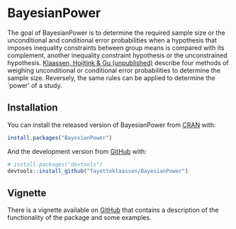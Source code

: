 
<!-- README.md is generated from README.Rmd. Please edit that file -->

# BayesianPower

<!-- badges: start -->

<!-- badges: end -->

The goal of BayesianPower is to determine the required sample size or
the unconditional and conditional error probabilities when a hypothesis
that imposes inequality constraints between group means is compared with
its complement, another inequality constraint hypothesis or the
unconstrained hypothesis. [Klaassen, Hoijtink & Gu
(unpublished)](10.17605/OSF.IO/D9EAJ) describe four methods of weighing
unconditional or conditional error probabilities to determine the sample
size. Reversely, the same rules can be applied to determine the \`power’
of a study.

## Installation

You can install the released version of BayesianPower from
[CRAN](https://CRAN.R-project.org) with:

``` r
install.packages("BayesianPower")
```

And the development version from [GitHub](https://github.com/) with:

``` r
# install.packages("devtools")
devtools::install_github("fayetteklaassen/BayesianPower")
```

## Vignette

There is a vignette available on
[GitHub](https://github.com/fayetteklaassen/BayesianPower/blob/master/vignettes/bayesianpower.Rmd)
that contains a description of the functionality of the package and some
examples.
